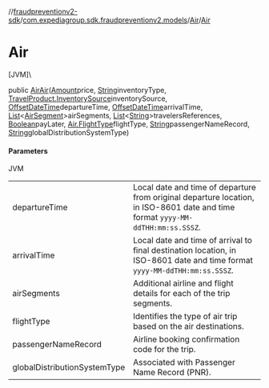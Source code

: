 //[fraudpreventionv2-sdk](../../../index.md)/[com.expediagroup.sdk.fraudpreventionv2.models](../index.md)/[Air](index.md)/[Air](-air.md)

# Air

[JVM]\

public [Air](index.md)[Air](-air.md)([Amount](../-amount/index.md)price, [String](https://docs.oracle.com/javase/8/docs/api/java/lang/String.html)inventoryType, [TravelProduct.InventorySource](../-travel-product/-inventory-source/index.md)inventorySource, [OffsetDateTime](https://docs.oracle.com/javase/8/docs/api/java/time/OffsetDateTime.html)departureTime, [OffsetDateTime](https://docs.oracle.com/javase/8/docs/api/java/time/OffsetDateTime.html)arrivalTime, [List](https://docs.oracle.com/javase/8/docs/api/java/util/List.html)&lt;[AirSegment](../-air-segment/index.md)&gt;airSegments, [List](https://docs.oracle.com/javase/8/docs/api/java/util/List.html)&lt;[String](https://docs.oracle.com/javase/8/docs/api/java/lang/String.html)&gt;travelersReferences, [Boolean](https://docs.oracle.com/javase/8/docs/api/java/lang/Boolean.html)payLater, [Air.FlightType](-flight-type/index.md)flightType, [String](https://docs.oracle.com/javase/8/docs/api/java/lang/String.html)passengerNameRecord, [String](https://docs.oracle.com/javase/8/docs/api/java/lang/String.html)globalDistributionSystemType)

#### Parameters

JVM

| | |
|---|---|
| departureTime | Local date and time of departure from original departure location, in ISO-8601 date and time format `yyyy-MM-ddTHH:mm:ss.SSSZ`. |
| arrivalTime | Local date and time of arrival to final destination location, in ISO-8601 date and time format `yyyy-MM-ddTHH:mm:ss.SSSZ`. |
| airSegments | Additional airline and flight details for each of the trip segments. |
| flightType | Identifies the type of air trip based on the air destinations. |
| passengerNameRecord | Airline booking confirmation code for the trip. |
| globalDistributionSystemType | Associated with Passenger Name Record (PNR). |
